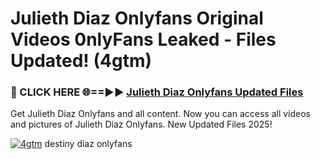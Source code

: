 # Julieth Diaz Onlyfans Original Videos 0nlyFans Leaked - Files Updated! (4gtm)

<h3>🔴 CLICK HERE 🌐==►► <a href="https://tinyurl.com/x26r9saj" rel="nofollow">Julieth Diaz Onlyfans Updated Files</a></h3>

Get Julieth Diaz Onlyfans and all content. Now you can access all videos and pictures of Julieth Diaz Onlyfans. New Updated Files 2025!

[![4gtm](https://i.imgur.com/LkgZPqh.gif)](https://tinyurl.com/x26r9saj)
destiny diaz onlyfans